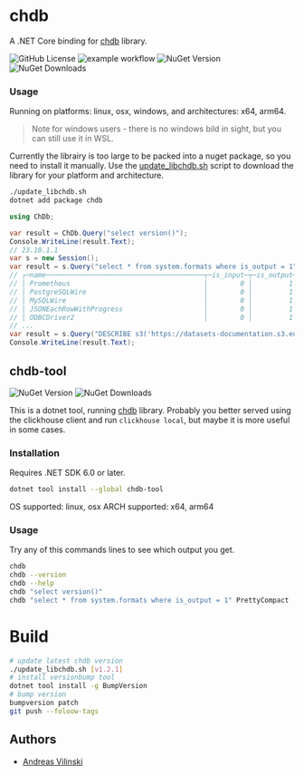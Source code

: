 # chdb

A .NET Core binding for [chdb](https://doc.chdb.io) library.

![GitHub License](https://img.shields.io/github/license/chdb-io/chdb-dotnet)
![example workflow](https://github.com/chdb-io/chdb-dotnet/actions/workflows/dotnet.yml/badge.svg)
![NuGet Version](https://img.shields.io/nuget/vpre/chdb)
![NuGet Downloads](https://img.shields.io/nuget/dt/chdb)

### Usage

Running on platforms: linux, osx, windows, and architectures: x64, arm64.

>Note for windows users - there is no windows bild in sight, but you can still use it in WSL.

Currently the librairy is too large to be packed into a nuget package, so you need to install it manually. Use the [update_libchdb.sh](update_libchdb.sh) script to download the library for your platform and architecture.

```bash
./update_libchdb.sh
dotnet add package chdb
```

```csharp
using ChDb;

var result = ChDb.Query("select version()");
Console.WriteLine(result.Text);
// 23.10.1.1
var s = new Session();
var result = s.Query("select * from system.formats where is_output = 1", "PrettyCompact");
// ┌─name───────────────────────────────────────┬─is_input─┬─is_output─┬─supports_parallel_parsing─┬─supports_parallel_formatting─┐
// │ Prometheus                                 │        0 │         1 │                         0 │                            0 │
// │ PostgreSQLWire                             │        0 │         1 │                         0 │                            0 │
// │ MySQLWire                                  │        0 │         1 │                         0 │                            0 │
// │ JSONEachRowWithProgress                    │        0 │         1 │                         0 │                            0 │
// │ ODBCDriver2                                │        0 │         1 │                         0 │                            0 │
// ...
var result = s.Query("DESCRIBE s3('https://datasets-documentation.s3.eu-west-3.amazonaws.com/house_parquet/house_0.parquet')");
Console.WriteLine(result.Text);
```

## chdb-tool

![NuGet Version](https://img.shields.io/nuget/vpre/chdb-tool)
![NuGet Downloads](https://img.shields.io/nuget/dt/chdb-tool)

This is a dotnet tool, running [chdb](https://doc.chdb.io) library.
Probably you better served using the clickhouse client and run `clickhouse local`, but maybe it is more useful in some cases.

### Installation

Requires .NET SDK 6.0 or later.

```bash
dotnet tool install --global chdb-tool
```

OS supported: linux, osx
ARCH supported: x64, arm64

### Usage

Try any of this commands lines to see which output you get.

```bash
chdb
chdb --version
chdb --help
chdb "select version()"
chdb "select * from system.formats where is_output = 1" PrettyCompact
```

# Build

```bash
# update latest chdb version
./update_libchdb.sh [v1.2.1]
# install versionbump tool
dotnet tool install -g BumpVersion
# bump version
bumpversion patch
git push --foloow-tags
```

## Authors

* [Andreas Vilinski](https://github.com/vilinski)
